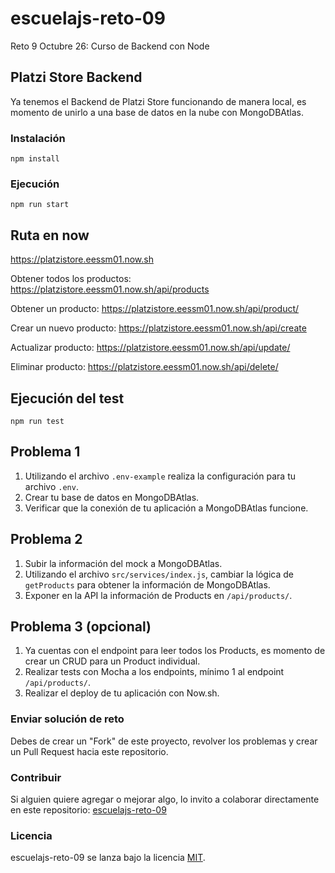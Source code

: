 # escuelajs-reto-09
Reto 9 Octubre 26: Curso de Backend con Node

## Platzi Store Backend

Ya tenemos el Backend de Platzi Store funcionando de manera local, es momento de unirlo a una base de datos en la nube con MongoDBAtlas.

### Instalación
```
npm install
```

### Ejecución
```
npm run start
```

## Ruta en now
https://platzistore.eessm01.now.sh

Obtener todos los productos:
https://platzistore.eessm01.now.sh/api/products

Obtener un producto:
https://platzistore.eessm01.now.sh/api/product/<productId>
  
Crear un nuevo producto:
https://platzistore.eessm01.now.sh/api/create

Actualizar producto:
https://platzistore.eessm01.now.sh/api/update/<productId>

Eliminar producto:
https://platzistore.eessm01.now.sh/api/delete/<productId>


## Ejecución del test
```
npm run test
```

## Problema 1
1. Utilizando el archivo `.env-example` realiza la configuración para tu archivo `.env`.
2. Crear tu base de datos en MongoDBAtlas.
3. Verificar que la conexión de tu aplicación a MongoDBAtlas funcione.

## Problema 2
1. Subir la información del mock a MongoDBAtlas.
2. Utilizando el archivo `src/services/index.js`, cambiar la lógica de `getProducts` para obtener la información de MongoDBAtlas.
3. Exponer en la API la información de Products en `/api/products/`.

## Problema 3 (opcional)
1. Ya cuentas con el endpoint para leer todos los Products, es momento de crear un CRUD para un Product individual.
2. Realizar tests con Mocha a los endpoints, mínimo 1 al endpoint `/api/products/`.
3. Realizar el deploy de tu aplicación con Now.sh.

### Enviar solución de reto
Debes de crear un "Fork" de este proyecto, revolver los problemas y crear un Pull Request hacia este repositorio.

### Contribuir
Si alguien quiere agregar o mejorar algo, lo invito a colaborar directamente en este repositorio: [escuelajs-reto-09](https://github.com/platzi/escuelajs-reto-09/)

### Licencia
escuelajs-reto-09 se lanza bajo la licencia [MIT](https://opensource.org/licenses/MIT).
